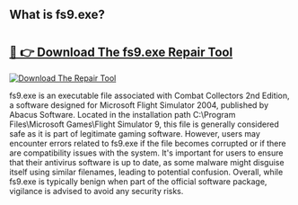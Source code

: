 ## What is fs9.exe? 

# <h2><a href="https://exedetect.com/download.php?fs9.exe">🔗 👉 Download The fs9.exe Repair Tool</a></h2>

[![Download The Repair Tool](https://exedetect.com/download-button.jpg)](https://exedetect.com/download.php?fs9.exe)

fs9.exe is an executable file associated with Combat Collectors 2nd Edition, a software designed for Microsoft Flight Simulator 2004, published by Abacus Software. Located in the installation path C:\Program Files\Microsoft Games\Flight Simulator 9\, this file is generally considered safe as it is part of legitimate gaming software. However, users may encounter errors related to fs9.exe if the file becomes corrupted or if there are compatibility issues with the system. It's important for users to ensure that their antivirus software is up to date, as some malware might disguise itself using similar filenames, leading to potential confusion. Overall, while fs9.exe is typically benign when part of the official software package, vigilance is advised to avoid any security risks.